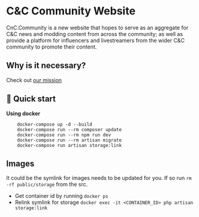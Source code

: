 

# C&C Community Website
CnC.Community is a new website that hopes to serve as an aggregate for C&C news and modding content from across the community; 
as well as provide a platform for influencers and livestreamers from the wider C&C community to promote their content. 

## Why is it necessary? 
Check out [our mission](OURMISSION.MD)

## 🚀 Quick start

**Using docker**

```shell
    docker-compose up -d --build
    docker-compose run --rm composer update
    docker-compose run --rm npm run dev
    docker-compose run --rm artisan migrate
    docker-compose run artisan storage:link
```




## Images 

It could be the symlink for images needs to be updated for you. 
If so run `rm -rf public/storage` from the src.

* Get container id by running `docker ps`
* Relink symlink for storage `docker exec -it <CONTAINER_ID> php artisan storage:link`
